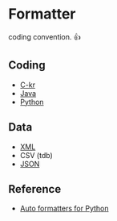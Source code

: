 # Formatter

coding convention. 👍

## Coding

- [C-kr](c-kr)
- [Java](java)
- [Python](py)

## Data

- [XML](xml)
- CSV (tdb)
- [JSON](json)

## Reference

- [Auto formatters for Python](https://medium.com/3yourmind/auto-formatters-for-python-8925065f9505)
